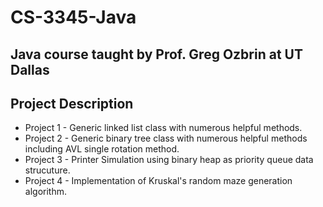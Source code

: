 # CS-3345-Java
## Java course taught by Prof. Greg Ozbrin at UT Dallas
## Project Description 
* Project 1 - Generic linked list class with numerous helpful methods.
* Project 2 - Generic binary tree class with numerous helpful methods including AVL single rotation method.
* Project 3 - Printer Simulation using binary heap as priority queue data strucuture.
* Project 4 - Implementation of Kruskal's random maze generation algorithm. 
